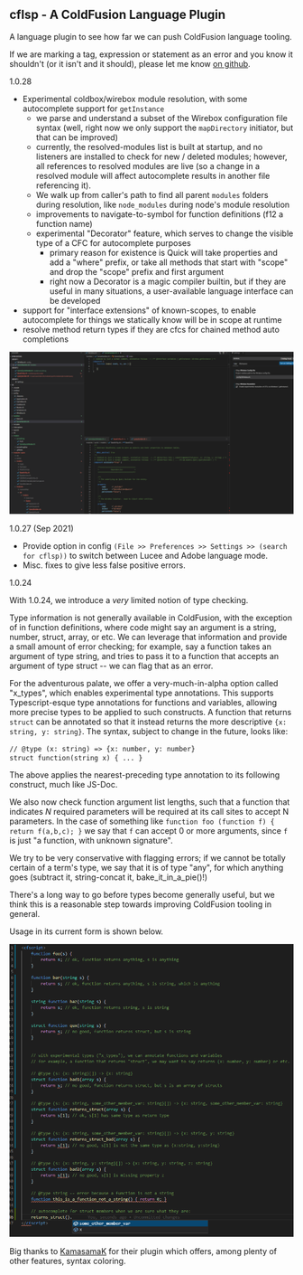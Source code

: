 ## cflsp - A ColdFusion Language Plugin

A language plugin to see how far we can push ColdFusion language tooling.

If we are marking a tag, expression or statement as an error and you know it shouldn't (or it isn't and it should), please let me know [on github](https://github.com/softwareCobbler/cfc).

1.0.28
- Experimental coldbox/wirebox module resolution, with some autocomplete support for `getInstance`
  - we parse and understand a subset of the Wirebox configuration file syntax (well, right now we only support the `mapDirectory` initiator, but that can be improved)
  - currently, the resolved-modules list is built at startup, and no listeners are installed
  to check for new / deleted modules; however, all references to resolved modules are live (so a change in a resolved module will affect autocomplete results in another file referencing it).
  - We walk up from caller's path to find all parent `modules` folders during resolution, like `node_modules` during node's module resolution
  - improvements to navigate-to-symbol for function definitions (f12 a function name)
  - experimental "Decorator" feature, which serves to change the visible type of a CFC for autocomplete purposes
    - primary reason for existence is Quick will take properties and add a "where" prefix, or take all methods that start with "scope" and drop the "scope" prefix and first argument
    - right now a Decorator is a magic compiler builtin, but if they are useful in many situations, a user-available language interface can be developed
- support for "interface extensions" of known-scopes, to enable autocomplete for things we statically know will be in scope at runtime
- resolve method return types if they are cfcs for chained method auto completions

![wirebox module resolutions and interface driven scope extensions](./cflsp-vscode/experimentalWireboxResolution.gif)

1.0.27 (Sep 2021)

- Provide option in config `(File >> Preferences >> Settings >> (search for cflsp))` to switch between Lucee and Adobe language mode.
- Misc. fixes to give less false positive errors.

1.0.24

With 1.0.24, we introduce a *very* limited notion of type checking.

Type information is not generally available in ColdFusion, with the exception of in function definitions, where code
might say an argument is a string, number, struct, array, or etc. We can leverage that information and provide a small amount of error
checking; for example, say a function takes an argument of type string, and tries to pass it to a function that accepts an argument of type
struct -- we can flag that as an error.

For the adventurous palate, we offer a very-much-in-alpha option called "x_types", which enables experimental type annotations. This supports Typescript-esque
type annotations for functions and variables, allowing more precise types to be applied to such constructs. A function that returns `struct` can be annotated
so that it instead returns the more descriptive `{x: string, y: string}`. The syntax, subject to change in the future, looks like:

```
// @type (x: string) => {x: number, y: number}
struct function(string x) { ... }
```

The above applies the nearest-preceding type annotation to its following construct, much like JS-Doc.

We also now check function argument list lengths, such that a function that indicates *N* required parameters will be required at its call sites to
accept N parameters. In the case of something like `function foo (function f) { return f(a,b,c); }` we say that `f` can accept 0 or more arguments,
since `f` is just "a function, with unknown signature".

We try to be very conservative with flagging errors; if we cannot be totally certain of a term's type, we say that it is of type "any", for which anything goes (subtract
it, string-concat it, bake_it_in_a_pie()!)

There's a long way to go before types become generally useful, but we think this is a reasonable step towards improving ColdFusion tooling in general.

Usage in its current form is shown below.

![current state of typechecks](./cflsp-vscode/min-type-checks.png)

Big thanks to [KamasamaK](https://github.com/KamasamaK/vscode-cfml) for their plugin which offers, among plenty of other features, syntax coloring.